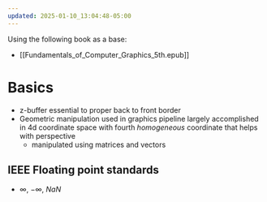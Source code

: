 ```yaml
---
updated: 2025-01-10_13:04:48-05:00
---
```


Using the following book as a base:
* [[Fundamentals_of_Computer_Graphics_5th.epub]]

# Basics
* z-buffer essential to proper back to front border 
* Geometric manipulation used in graphics pipeline largely accomplished in 4d coordinate space with fourth *homogeneous* coordinate that helps with perspective
	* manipulated using matrices and vectors
## IEEE Floating point standards
* $\infty$, $-\infty$, $NaN$
